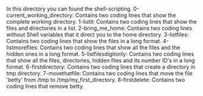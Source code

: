 In this directory you can found the shell-scripting.
0-current_working_directory: Contains two coding lines that show the complete working directory.
1-listit: Contains two coding lines that show the files and directories in a list.
2-bring_me_home: Contains two coding lines without Shell variables that it direct you to the home directory.
3-listfiles: Contains two coding lines that show the files in a long format.
4-listmorefiles: Contains two coding lines that show all the files and the hidden ones in a long format.
5-listfilesdigitonly: Contains two coding lines that show all the files, directories, hidden files and its number ID's in a long format.
6-firstdirectory: Contains two coding lines that create a directory in tmp directory.
7-movethatfile: Contains two coding lines that move the file 'betty' from /tmp to /tmp/my_first_directory.
8-firstdelete: Contains two coding lines that remove betty.

